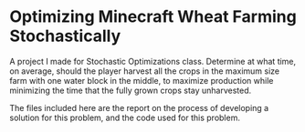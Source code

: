 # Optimizing Minecraft Wheat Farming Stochastically
A project I made for Stochastic Optimizations class. Determine at what time, on average, should the player harvest all the crops in the maximum size farm with one water block in the middle, to maximize production while minimizing the time that the fully grown crops stay unharvested.

The files included here are the report on the process of developing a solution for this problem, and the code used for this problem.

